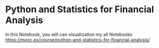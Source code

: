 # Python and Statistics for Financial Analysis
In this Notebook, you will can visualization my all Notebooks
https://mooc.es/course/python-and-statistics-for-financial-analysis/
